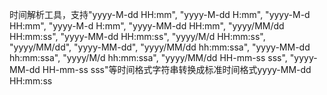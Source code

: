 时间解析工具，支持"yyyy-M-dd HH:mm", "yyyy-M-dd H:mm", "yyyy-M-d HH:mm", "yyyy-M-d H:mm",	"yyyy-MM-dd HH:mm",	"yyyy/MM/dd HH:mm:ss",	"yyyy-MM-dd HH:mm:ss",	"yyyy/M/d HH:mm:ss", "yyyy/MM/dd",	"yyyy-MM-dd",	"yyyy/MM/dd hh:mm:ssa",	"yyyy-MM-dd hh:mm:ssa",	"yyyy/M/d hh:mm:ssa",	"yyyy/MM/dd HH-mm-ss sss",	"yyyy-MM-dd HH-mm-ss sss"等时间格式字符串转换成标准时间格式yyyy-MM-dd HH:mm:ss
